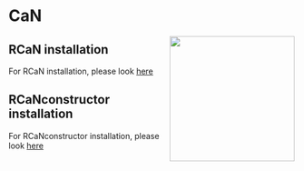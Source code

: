 # CaN
<img src="RCaN/man/figures/logo.png" align="right" width="220" />

## RCaN installation
For RCaN installation, please look [here](RCaN/README.md)

## RCaNconstructor installation
For RCaNconstructor installation, please look [here](RCaNconstructor/README.md)
